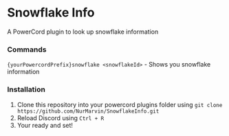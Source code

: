 # Snowflake Info
A PowerCord plugin to look up snowflake information

### Commands
`{yourPowercordPrefix}snowflake <snowflakeId>` - Shows you snowflake information

### Installation
1. Clone this repository into your powercord plugins folder using `git clone https://github.com/NurMarvin/SnowflakeInfo.git`
2. Reload Discord using `Ctrl + R`
3. Your ready and set!